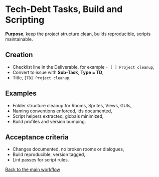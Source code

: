 # Tech-Debt Tasks, Build and Scripting

**Purpose**, keep the project structure clean, builds reproducible, scripts maintainable.

## Creation
- Checklist line in the Deliverable, for example `- [ ] Project cleanup`,
- Convert to issue with **Sub-Task**, **Type = TD**,
- Title, `[TD] Project cleanup`.

## Examples
- Folder structure cleanup for Rooms, Sprites, Views, GUIs,
- Naming conventions enforced, ids documented,
- Script helpers extracted, globals minimized,
- Build profiles and version bumping.

## Acceptance criteria
- Changes documented, no broken rooms or dialogues,
- Build reproducible, version tagged,
- Lint passes for script rules.

[Back to the main workflow](../workflow-tasks.md)
